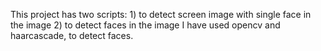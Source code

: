 This project has two scripts: 1) to detect screen image with single face in the image 2) to detect faces in the image
I have used opencv and haarcascade, to detect faces.
